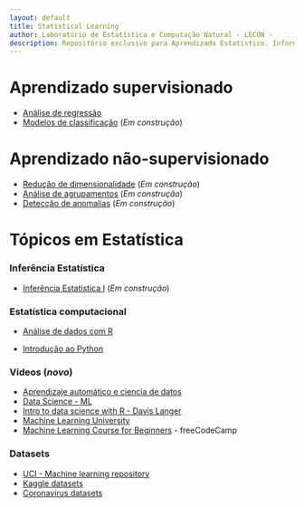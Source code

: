```yaml
---
layout: default
title: Statistical Learning
author: Laboratório de Estatística e Computação Natural - LECON -
description: Repositório exclusivo para Aprendizado Estatístico. Informações sobre métodos, modelagem estatística, códigos em R e Python, datasets e entre outros.
---
```


# Aprendizado supervisionado

* [Análise de regressão](https://bit.ly/3jvVHvg)
* [Modelos de classificação](https://bit.ly/3jviHfA) (*Em construção*)

# Aprendizado não-supervisionado
* [Redução de dimensionalidade](https://bit.ly/3jviHfA) (*Em construção*)
* [Análise de agrupamentos](https://bit.ly/3jviHfA) (*Em construção*)
* [Detecção de anomalias](https://bit.ly/3jviHfA) (*Em construção*)

# Tópicos em Estatística

### Inferência Estatística

* [Inferência Estatística I](https://bit.ly/3jviHfA) (*Em construção*)


### Estatística computacional

* [Análise de dados com R](https://bit.ly/3jxUsLV)

* [Introdução ao Python](https://bit.ly/3sX7bfA)



### Vídeos (*novo*)
* [Aprendizaje automático e ciencia de datos](https://bit.ly/3wEmrOy)
* [Data Science - ML](https://bit.ly/3yIJ1Hc)
* [Intro to data science with R - Davis Langer](https://bit.ly/3yJ92Gg)
* [Machine Learning University](https://bit.ly/3zVEvWq)
* [Machine Learning Course for Beginners](https://www.youtube.com/watch?v=NWONeJKn6kc) - freeCodeCamp

### Datasets
* [UCI - Machine learning repository](https://archive.ics.uci.edu/ml/index.php)
* [Kaggle datasets](https://www.kaggle.com/datasets)
* [Coronavirus datasets](https://www.worldometers.info/coronavirus/)

